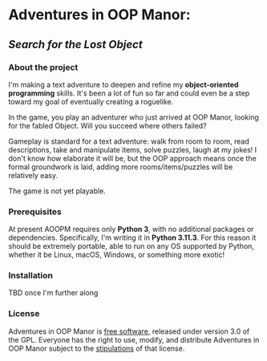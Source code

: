 # Adventures in OOP Manor:
## *Search for the Lost Object*

### About the project
I'm making a text adventure to deepen and refine my **object-oriented programming** skills. It's been a lot of fun so far and could even be a step toward my goal of eventually creating a roguelike.

In the game, you play an adventurer who just arrived at OOP Manor, looking for the fabled Object. Will you succeed where others failed?

Gameplay is standard for a text adventure: walk from room to room, read descriptions, take and manipulate items, solve puzzles, laugh at my jokes! I don't know how elaborate it will be, but the OOP approach means once the formal groundwork is laid, adding more rooms/items/puzzles will be relatively easy.

The game is not yet playable.

### Prerequisites
At present AOOPM requires only **Python 3**, with no additional packages or dependencies. Specifically, I'm writing it in **Python 3.11.3**. For this reason it should be extremely portable, able to run on any OS supported by Python, whether it be Linux, macOS, Windows, or something more exotic!

### Installation
TBD once I'm further along

### License
Adventures in OOP Manor is [free software](https://www.fsf.org/about/what-is-free-software), released under version 3.0 of the GPL. Everyone has the right to use, modify, and distribute Adventures in OOP Manor subject to the [stipulations](https://github.com/jwjacobson/oopmanor/blob/main/License) of that license.

